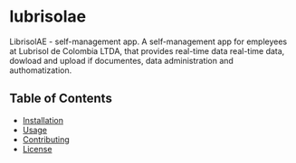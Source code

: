 # lubrisolae
LibrisolAE - self-management app.
A self-management app for empleyees at Lubrisol de Colombia LTDA, that provides real-time data real-time data, dowload and upload if documentes, data administration and authomatization.
## Table of Contents
- [Installation](#installation)
- [Usage](#usage)
- [Contributing](#contributing)
- [License](#license)

